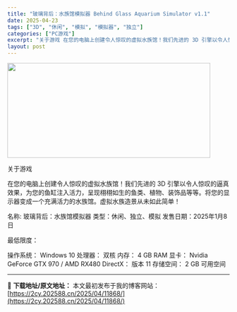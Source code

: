 ```yaml
---
title: "玻璃背后：水族馆模拟器 Behind Glass Aquarium Simulator v1.1"
date: 2025-04-23
tags: ["3D", "休闲", "模拟", "模拟器", "独立"]
categories: ["PC游戏"]
excerpt: "关于游戏 在您的电脑上创建令人惊叹的虚拟水族馆！我们先进的 3D 引擎以令人惊叹的逼真效果，为您的鱼缸注入活力，呈现栩栩如生的鱼类、植物、装饰品等等。将您的显示器变成一个充满活力的水族馆。虚拟水族造景从未如此简单！ 名称: 玻璃背后：水族馆模拟器 类型：休闲、独立、模拟 发售日期：2025年1月8日&hellip;"
layout: post
---
```


<img class="aligncenter size-full wp-image-11875" src="https://2cy.202588.cn/wp-content/uploads/2025/04/2025042310125439.webp" alt="" width="460" height="215" />

关于游戏

在您的电脑上创建令人惊叹的虚拟水族馆！我们先进的 3D 引擎以令人惊叹的逼真效果，为您的鱼缸注入活力，呈现栩栩如生的鱼类、植物、装饰品等等。将您的显示器变成一个充满活力的水族馆。虚拟水族造景从未如此简单！

名称: 玻璃背后：水族馆模拟器
类型：休闲、独立、模拟
发售日期：2025年1月8日

最低限度：

操作系统： Windows 10
处理器： 双核
内存： 4 GB RAM
显卡： Nvidia GeForce GTX 970 / AMD RX480
DirectX： 版本 11
存储空间： 2 GB 可用空间

---
📖 **下载地址/原文地址：** 本文最初发布于我的博客网站：[https://2cy.202588.cn/2025/04/11868/](https://2cy.202588.cn/2025/04/11868/)
